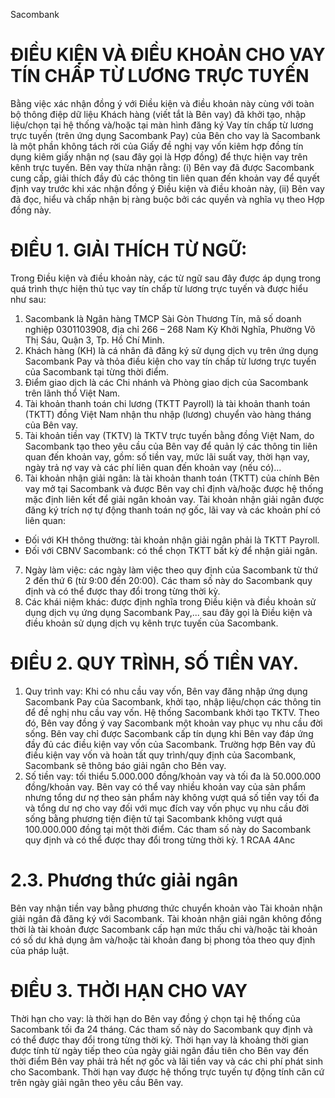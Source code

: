 Sacombank
# ĐIỀU KIỆN VÀ ĐIỀU KHOẢN CHO VAY TÍN CHẤP TỪ LƯƠNG TRỰC TUYẾN
Bằng việc xác nhận đồng ý với Điều kiện và điều khoản này cùng với toàn bộ thông điệp dữ liệu Khách hàng (viết tắt là Bên vay) đã khởi tạo, nhập liệu/chọn tại hệ thống và/hoặc tại màn hình đăng ký Vay tín chấp từ lương trực tuyến (trên ứng dụng Sacombank Pay) của Bên cho vay là Sacombank là một phần không tách rời của Giấy đề nghị vay vốn kiêm hợp đồng tín dụng kiêm giấy nhận nợ (sau đây gọi là Hợp đồng) để thực hiện vay trên kênh trực tuyến. Bên vay thừa nhận rằng: (i) Bên vay đã được Sacombank cung cấp, giải thích đầy đủ các thông tin liên quan đến khoản vay để quyết định vay trước khi xác nhận đồng ý Điều kiện và điều khoản này, (ii) Bên vay đã đọc, hiểu và chấp nhận bị ràng buộc bởi các quyền và nghĩa vụ theo Hợp đồng này.
# ĐIỀU 1. GIẢI THÍCH TỪ NGỮ:
Trong Điều kiện và điều khoản này, các từ ngữ sau đây được áp dụng trong quá trình thực hiện thủ tục vay tín chấp từ lương trực tuyến và được hiểu như sau:
1. Sacombank là Ngân hàng TMCP Sài Gòn Thương Tín, mã số doanh nghiệp 0301103908, địa chỉ 266 – 268 Nam Kỳ Khởi Nghĩa, Phường Võ Thị Sáu, Quận 3, Tp. Hồ Chí Minh.
2. Khách hàng (KH) là cá nhân đã đăng ký sử dụng dịch vụ trên ứng dụng Sacombank Pay và thỏa điều kiện cho vay tín chấp từ lương trực tuyến của Sacombank tại từng thời điểm.
3. Điểm giao dịch là các Chi nhánh và Phòng giao dịch của Sacombank trên lãnh thổ Việt Nam.
4. Tài khoản thanh toán chi lương (TKTT Payroll) là tài khoản thanh toán (TKTT) đồng Việt Nam nhận thu nhập (lương) chuyển vào hàng tháng của Bên vay.
5. Tài khoản tiền vay (TKTV) là TKTV trực tuyến bằng đồng Việt Nam, do Sacombank tạo theo yêu cầu của Bên vay để quản lý các thông tin liên quan đến khoản vay, gồm: số tiền vay, mức lãi suất vay, thời hạn vay, ngày trả nợ vay và các phí liên quan đến khoản vay (nếu có)…
6. Tài khoản nhận giải ngân: là tài khoản thanh toán (TKTT) của chính Bên vay mở tại Sacombank và được Bên vay chỉ định và/hoặc được hệ thống mặc định liên kết để giải ngân khoản vay. Tài khoản nhận giải ngân được đăng ký trích nợ tự động thanh toán nợ gốc, lãi vay và các khoản phí có liên quan:
- Đối với KH thông thường: tài khoản nhận giải ngân phải là TKTT Payroll.
- Đối với CBNV Sacombank: có thể chọn TKTT bất kỳ để nhận giải ngân.
7. Ngày làm việc: các ngày làm việc theo quy định của Sacombank từ thứ 2 đến thứ 6 (từ 9:00 đến 20:00). Các tham số này do Sacombank quy định và có thể được thay đổi trong từng thời kỳ.
8. Các khái niệm khác: được định nghĩa trong Điều kiện và điều khoản sử dụng dịch vụ ứng dụng Sacombank Pay,... sau đây gọi là Điều kiện và điều khoản sử dụng dịch vụ kênh trực tuyến của Sacombank.
# ĐIỀU 2. QUY TRÌNH, SỐ TIỀN VAY.
1. Quy trình vay: Khi có nhu cầu vay vốn, Bên vay đăng nhập ứng dụng Sacombank Pay của Sacombank, khởi tạo, nhập liệu/chọn các thông tin để đề nghị nhu cầu vay vốn. Hệ thống Sacombank khởi tạo TKTV. Theo đó, Bên vay đồng ý vay Sacombank một khoản vay phục vụ nhu cầu đời sống. Bên vay chỉ được Sacombank cấp tín dụng khi Bên vay đáp ứng đầy đủ các điều kiện vay vốn của Sacombank. Trường hợp Bên vay đủ điều kiện vay vốn và hoàn tất quy trình/quy định của Sacombank, Sacombank sẽ thông báo giải ngân cho Bên vay.
2. Số tiền vay: tối thiểu 5.000.000 đồng/khoản vay và tối đa là 50.000.000 đồng/khoản vay. Bên vay có thể vay nhiều khoản vay của sản phẩm nhưng tổng dư nợ theo sản phẩm này không vượt quá số tiền vay tối đa và tổng dư nợ cho vay đối với mục đích vay vốn phục vụ nhu cầu đời sống bằng phương tiện điện tử tại Sacombank không vượt quá 100.000.000 đồng tại một thời điểm. Các tham số này do Sacombank quy định và có thể được thay đổi trong từng thời kỳ.
1 RCAA 4Anc
# 2.3. Phương thức giải ngân
Bên vay nhận tiền vay bằng phương thức chuyển khoản vào Tài khoản nhận giải ngân đã đăng ký với Sacombank. Tài khoản nhận giải ngân không đồng thời là tài khoản được Sacombank cấp hạn mức thấu chi và/hoặc tài khoản có số dư khả dụng âm và/hoặc tài khoản đang bị phong tỏa theo quy định của pháp luật.
# ĐIỀU 3. THỜI HẠN CHO VAY
Thời hạn cho vay: là thời hạn do Bên vay đồng ý chọn tại hệ thống của Sacombank tối đa 24 tháng. Các tham số này do Sacombank quy định và có thể được thay đổi trong từng thời kỳ. Thời hạn vay là khoảng thời gian được tính từ ngày tiếp theo của ngày giải ngân đầu tiên cho Bên vay đến thời điểm Bên vay phải trả hết nợ gốc và lãi tiền vay và các chi phí phát sinh cho Sacombank. Thời hạn vay được hệ thống trực tuyến tự động tính căn cứ trên ngày giải ngân theo yêu cầu Bên vay.